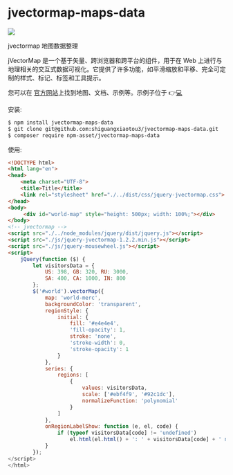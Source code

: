 # jvectormap-maps-data
![](https://www.shiguangxiaotou.com/wp-content/uploads/2022/10/截屏2022-10-18-21.30.22.png)

 jvectormap 地图数据整理

jVectorMap 是一个基于矢量、跨浏览器和跨平台的组件，用于在 Web 上进行与地理相关的交互式数据可视化。它提供了许多功能，如平滑缩放和平移、完全可定制的样式、标记、标签和工具提示。

您可以在 [官方网站](http://jvectormap.com/)上找到地图、文档、示例等。示例子位于 👉[💻](https://github.com/shiguangxiaotou3/jvectormap-maps-data/blob/master/dist/index.html)

安装:
```sh
$ npm install jvectormap-maps-data
$ git clone git@github.com:shiguangxiaotou3/jvectormap-maps-data.git
$ composer require npm-asset/jvectormap-maps-data
```

使用:
```html
<!DOCTYPE html>
<html lang="en">
<head>
    <meta charset="UTF-8">
    <title>Title</title>
    <link rel="stylesheet" href="./../dist/css/jquery-jvectormap.css">
</head>
<body>
     <div id="world-map" style="height: 500px; width: 100%;"></div>
</body>
<!-- jvectormap -->
<script src="./../node_modules/jquery/dist/jquery.js"></script>
<script src="./js/jquery-jvectormap-1.2.2.min.js"></script>
<script src="./js/jquery-mousewheel.js"></script>
<script>
    jQuery(function ($) {
        let visitorsData = {
            US: 398, GB: 320, RU: 3000,
            SA: 400, CA: 1000, IN: 800
        };
        $('#world').vectorMap({
            map: 'world-merc',
            backgroundColor: 'transparent',
            regionStyle: {
                initial: {
                    fill: '#e4e4e4',
                    'fill-opacity': 1,
                    stroke: 'none',
                    'stroke-width': 0,
                    'stroke-opacity': 1
                }
            },
            series: {
                regions: [
                    {
                        values: visitorsData,
                        scale: ['#ebf4f9', '#92c1dc'],
                        normalizeFunction: 'polynomial'
                    }
                ]
            },
            onRegionLabelShow: function (e, el, code) {
                if (typeof visitorsData[code] != 'undefined')
                    el.html(el.html() + ': ' + visitorsData[code] + ' new visitors');
            }
        });
</script>
</html>
```
